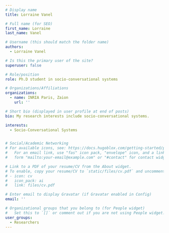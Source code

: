 ```yaml
---
# Display name
title: Lorraine Vanel

# Full name (for SEO)
first_name: Lorraine
last_name: Vanel

# Username (this should match the folder name)
authors:
  - Lorraine Vanel

# Is this the primary user of the site?
superuser: false

# Role/position
role: Ph.D student in socio-conversational systems

# Organizations/Affiliations
organizations:
  - name: INRIA Paris, Zaion
    url: ''

# Short bio (displayed in user profile at end of posts)
bio: My research interests include socio-conversational systems.

interests:
  - Socio-Conversational Systems


# Social/Academic Networking
# For available icons, see: https://docs.hugoblox.com/getting-started/page-builder/#icons
#   For an email link, use "fas" icon pack, "envelope" icon, and a link in the
#   form "mailto:your-email@example.com" or "#contact" for contact widget.

# Link to a PDF of your resume/CV from the About widget.
# To enable, copy your resume/CV to `static/files/cv.pdf` and uncomment the lines below.
# - icon: cv
#   icon_pack: ai
#   link: files/cv.pdf

# Enter email to display Gravatar (if Gravatar enabled in Config)
email: ''

# Organizational groups that you belong to (for People widget)
#   Set this to `[]` or comment out if you are not using People widget.
user_groups:
  - Researchers
---
```

